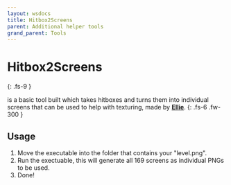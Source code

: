 ```yaml
---
layout: wsdocs
title: Hitbox2Screens
parent: Additional helper tools
grand_parent: Tools
---
```


# Hitbox2Screens
{: .fs-9 }

is a basic tool built which takes hitboxes and turns them into individual screens that can be used to help with texturing, made by [**Ellie**](https://github.com/Elisiah).
{: .fs-6 .fw-300 }

## Usage

1. Move the executable into the folder that contains your "level.png".
2. Run the exectuable, this will generate all 169 screens as individual PNGs to be used.
3. Done!